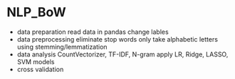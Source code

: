 # NLP_BoW
- data preparation
  read data in pandas
  change lables
- data preprocessing
  eliminate stop words
  only take alphabetic letters
  using stemming/lemmatization
- data analysis
  CountVectorizer, TF-IDF, N-gram
  apply LR, Ridge, LASSO, SVM models
- cross validation
